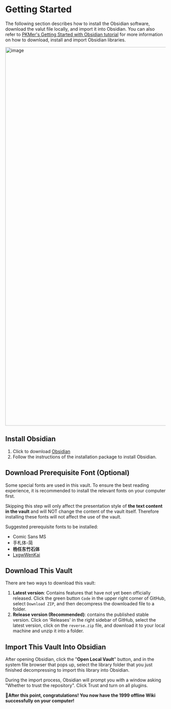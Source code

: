 # Getting Started

The following section describes how to install the Obsidian software, download the valut file locally, and import it into Obsidian. You can also refer to [PKMer's Getting Started with Obsidian tutorial](https://www.bilibili.com/video/BV1fp4y137vg/) for more information on how to download, install and import Obsidian libraries.

<img width="1186" alt="image" src="https://github.com/ProudBenzene/Reverse1999Wiki-in-Obsidian/assets/93238080/f59933a7-899b-4ddc-8cc1-d6983c9e3472">

## Install Obsidian

1. Click to download [Obsidian](https://obsidian.md)
2. Follow the instructions of the installation package to install Obsidian.

## Download Prerequisite Font (Optional)

Some special fonts are used in this vault. To ensure the best reading experience, it is recommended to install the relevant fonts on your computer first.

Skipping this step will only affect the presentation style of **the text content in the vault** and will NOT change the content of the vault itself. Therefore installing these fonts will not affect the use of the vault.

Suggested prerequisite fonts to be installed:

- Comic Sans MS
- 手札体-简
- **杨任东竹石体**
- [LxgwWenKai](https://github.com/lxgw/LxgwWenKai)

## Download This Vault

There are two ways to download this vault:

1. **Latest version**: Contains features that have not yet been officially released. Click the green button `Code` in the upper right corner of GitHub, select `Download ZIP`, and then decompress the downloaded file to a folder.
2. **Release version (Recommended)**: contains the published stable version. Click on 'Releases' in the right sidebar of GitHub, select the latest version, click on the `reverse.zip` file, and download it to your local machine and unzip it into a folder.

## Import This Vault Into Obsidian

After opening Obsidian, click the "**Open Local Vault**" button, and in the system file browser that pops up, select the library folder that you just finished decompressing to import this library into Obsidian.

During the import process, Obsidian will prompt you with a window asking "Whether to trust the repository". Click Trust and turn on all plugins.

🎉**After this point, congratulations! You now have the 1999 offline Wiki successfully on your computer!**